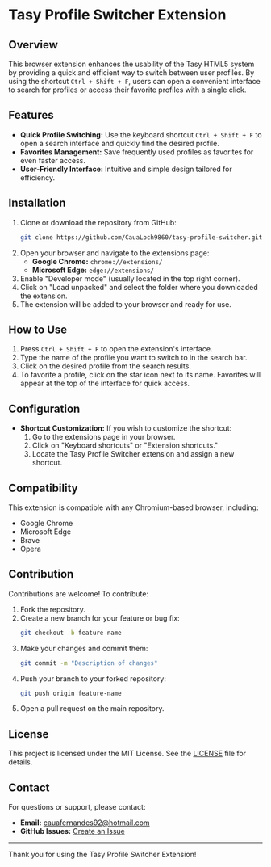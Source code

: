 # Tasy Profile Switcher Extension

## Overview
This browser extension enhances the usability of the Tasy HTML5 system by providing a quick and efficient way to switch between user profiles. By using the shortcut `Ctrl + Shift + F`, users can open a convenient interface to search for profiles or access their favorite profiles with a single click.

## Features
- **Quick Profile Switching:** Use the keyboard shortcut `Ctrl + Shift + F` to open a search interface and quickly find the desired profile.
- **Favorites Management:** Save frequently used profiles as favorites for even faster access.
- **User-Friendly Interface:** Intuitive and simple design tailored for efficiency.

## Installation
1. Clone or download the repository from GitHub:
   ```bash
   git clone https://github.com/CauaLoch9860/tasy-profile-switcher.git
   ```
2. Open your browser and navigate to the extensions page:
   - **Google Chrome:** `chrome://extensions/`
   - **Microsoft Edge:** `edge://extensions/`
3. Enable "Developer mode" (usually located in the top right corner).
4. Click on "Load unpacked" and select the folder where you downloaded the extension.
5. The extension will be added to your browser and ready for use.

## How to Use
1. Press `Ctrl + Shift + F` to open the extension's interface.
2. Type the name of the profile you want to switch to in the search bar.
3. Click on the desired profile from the search results.
4. To favorite a profile, click on the star icon next to its name. Favorites will appear at the top of the interface for quick access.

## Configuration
- **Shortcut Customization:**
  If you wish to customize the shortcut:
  1. Go to the extensions page in your browser.
  2. Click on "Keyboard shortcuts" or "Extension shortcuts."
  3. Locate the Tasy Profile Switcher extension and assign a new shortcut.

## Compatibility
This extension is compatible with any Chromium-based browser, including:
- Google Chrome
- Microsoft Edge
- Brave
- Opera

## Contribution
Contributions are welcome! To contribute:
1. Fork the repository.
2. Create a new branch for your feature or bug fix:
   ```bash
   git checkout -b feature-name
   ```
3. Make your changes and commit them:
   ```bash
   git commit -m "Description of changes"
   ```
4. Push your branch to your forked repository:
   ```bash
   git push origin feature-name
   ```
5. Open a pull request on the main repository.

## License
This project is licensed under the MIT License. See the [LICENSE](LICENSE) file for details.

## Contact
For questions or support, please contact:
- **Email:** cauafernandes92@hotmail.com
- **GitHub Issues:** [Create an Issue](https://github.com/CauaLoch9860/tasy-profile-switcher/issues)

---
Thank you for using the Tasy Profile Switcher Extension!

